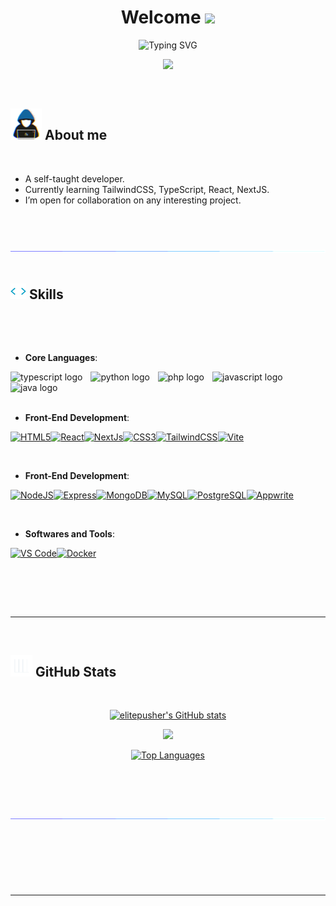 
<h1 align="center"><b>Welcome </b><img src="https://media.giphy.com/media/hvRJCLFzcasrR4ia7z/giphy.gif" width="35"></h1>

<p align="center">
 <img src="https://readme-typing-svg.herokuapp.com?font=Fira+Code&pause=1000&center=true&width=435&lines=I'm+ElitePusher;Front-End+Developer;Backend+Developer;Java+Developer" alt="Typing SVG" /></a>
</p>

<p align="center">
<a href="https://www.github.com/elitepusher" target="_blank" rel="noreferrer"><img
src="https://img.shields.io/github/followers/elitepusher?logo=github&style=for-the-badge&color=14b8a6&labelColor=171717" /></a>
</p>

<br>
	
## <picture><img src = "https://github.com/ElitePusher/ElitePusher/blob/main/about_me.gif" width = 50px></picture> **About me**

<br>

- A self-taught developer.
- Currently learning TailwindCSS, TypeScript, React, NextJS.
- I’m open for collaboration on any interesting project.

<br><br>

<img src="https://github.com/ElitePusher/ElitePusher/blob/main/divider.gif"><br><br>

## <img src="https://github.com/ElitePusher/ElitePusher/blob/main/skills.gif" width ="25"><b> Skills</b>
<br>

<p align="center">

<br>   
    
- **Core Languages**:

<div align="left">
  <img src="https://cdn.jsdelivr.net/gh/devicons/devicon/icons/typescript/typescript-original.svg" height="40" alt="typescript logo"  />
  <img width="5" />
  <img src="https://cdn.jsdelivr.net/gh/devicons/devicon/icons/python/python-original.svg" height="40" alt="python logo"  />
  <img width="5" />
  <img src="https://cdn.jsdelivr.net/gh/devicons/devicon/icons/php/php-original.svg" height="40" alt="php logo"  />
  <img width="5" />
  <img src="https://cdn.jsdelivr.net/gh/devicons/devicon/icons/javascript/javascript-original.svg" height="40" alt="javascript logo"  />
  <img width="5" />
  <img src="https://cdn.jsdelivr.net/gh/devicons/devicon/icons/java/java-original.svg" height="40" alt="java logo"  />
</div>
    
<br>

- **Front-End Development**:

<p align="left">
<a href="https://developer.mozilla.org/en-US/docs/Glossary/HTML5" target="_blank" rel="noreferrer"><img src="https://raw.githubusercontent.com/danielcranney/readme-generator/main/public/icons/skills/html5-colored.svg" width="36" height="36" alt="HTML5" /></a><a href="https://reactjs.org/" target="_blank" rel="noreferrer"><img src="https://raw.githubusercontent.com/danielcranney/readme-generator/main/public/icons/skills/react-colored.svg" width="36" height="36" alt="React" /></a><a href="https://nextjs.org/docs" target="_blank" rel="noreferrer"><img src="https://raw.githubusercontent.com/danielcranney/readme-generator/main/public/icons/skills/nextjs-colored.svg" width="36" height="36" alt="NextJs" /></a><a href="https://www.w3.org/TR/CSS/#css" target="_blank" rel="noreferrer"><img src="https://raw.githubusercontent.com/danielcranney/readme-generator/main/public/icons/skills/css3-colored.svg" width="36" height="36" alt="CSS3" /></a><a href="https://tailwindcss.com/" target="_blank" rel="noreferrer"><img src="https://raw.githubusercontent.com/danielcranney/readme-generator/main/public/icons/skills/tailwindcss-colored.svg" width="36" height="36" alt="TailwindCSS" /></a><a href="https://vitejs.dev/" target="_blank" rel="noreferrer"><img src="https://raw.githubusercontent.com/danielcranney/readme-generator/main/public/icons/skills/vite-colored.svg" width="36" height="36" alt="Vite" /></a>
</p>

<br>

- **Front-End Development**:

<p align="left">
<a href="https://nodejs.org/en/" target="_blank" rel="noreferrer"><img src="https://raw.githubusercontent.com/danielcranney/readme-generator/main/public/icons/skills/nodejs-colored.svg" width="36" height="36" alt="NodeJS" /></a><a href="https://expressjs.com/" target="_blank" rel="noreferrer"><img src="https://raw.githubusercontent.com/danielcranney/readme-generator/main/public/icons/skills/express-colored.svg" width="36" height="36" alt="Express" /></a><a href="https://www.mongodb.com/" target="_blank" rel="noreferrer"><img src="https://raw.githubusercontent.com/danielcranney/readme-generator/main/public/icons/skills/mongodb-colored.svg" width="36" height="36" alt="MongoDB" /></a><a href="https://www.mysql.com/" target="_blank" rel="noreferrer"><img src="https://raw.githubusercontent.com/danielcranney/readme-generator/main/public/icons/skills/mysql-colored.svg" width="36" height="36" alt="MySQL" /></a><a href="https://www.postgresql.org/" target="_blank" rel="noreferrer"><img src="https://raw.githubusercontent.com/danielcranney/readme-generator/main/public/icons/skills/postgresql-colored.svg" width="36" height="36" alt="PostgreSQL" /></a><a href="https://appwrite.io/" target="_blank" rel="noreferrer"><img src="https://raw.githubusercontent.com/danielcranney/readme-generator/main/public/icons/skills/appwrite-colored.svg" width="36" height="36" alt="Appwrite" /></a>
</p>

<br> 

- **Softwares and Tools**:
  
<p align="left">
<a href="https://code.visualstudio.com/" target="_blank" rel="noreferrer"><img src="https://raw.githubusercontent.com/danielcranney/readme-generator/main/public/icons/skills/visualstudiocode.svg" width="36" height="36" alt="VS Code" /></a><a href="https://www.docker.com/" target="_blank" rel="noreferrer"><img src="https://raw.githubusercontent.com/danielcranney/readme-generator/main/public/icons/skills/docker-colored.svg" width="36" height="36" alt="Docker" /></a>
</p>

<br>   

</p>

<br>
<br>

-----

<br>


## <img src="https://github.com/ElitePusher/ElitePusher/blob/main/stats.gif" width="35"><b> GitHub Stats </b>
<br>

<div align="center">

<a href="http://www.github.com/elitepusher"><img src="https://github-readme-stats.vercel.app/api?username=elitepusher&show_icons=true&hide=&count_private=true&title_color=ffffff&text_color=ffffff&icon_color=14b8a6&bg_color=171717&hide_border=true&show_icons=true" alt="elitepusher's GitHub stats" /></a>

<a href="http://www.github.com/elitepusher"><img src="https://github-readme-streak-stats.herokuapp.com/?user=elitepusher&stroke=ffffff&background=181824&ring=ffffff&fire=ffffff&currStreakNum=ffffff&currStreakLabel=ffffff&sideNums=ffffff&sideLabels=ffffff&dates=ffffff&hide_border=true" /></a>
</a>

<a href="https://github.com/elitepusher" align="left"><img src="https://github-readme-stats.vercel.app/api/top-langs/?username=elitepusher&langs_count=10&title_color=ffffff&text_color=ffffff&icon_color=0891b2&bg_color=181824&hide_border=true&locale=en&custom_title=Top%20%Languages" alt="Top Languages" /></a>

</div>

<br>
<br>
<br>
<br>
<img src="https://github.com/ElitePusher/ElitePusher/blob/main/divider.gif">
<br>
<br>
<br>
<br>
<br>
<br>
<br>

---

<br>
